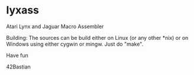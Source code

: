 # lyxass
Atari Lynx and Jaguar Macro Assembler

Building:
The sources can be build either on Linux (or any other \*nix) or on Windows using either cygwin or mingw.
Just do "make".

Have fun

42Bastian
